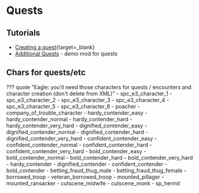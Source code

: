 # Quests

## Tutorials

* [Creating a quest](https://forums.taleworlds.com/index.php?threads/creating-a-quest.415596/){target=_blank}
* [Additional Quests](https://www.nexusmods.com/mountandblade2bannerlord/mods/3066) - demo mod for quests


## Chars for quests/etc

??? quote "Eagle: you'll need those characters for quests / encounters and character creation (don't delete from XML)"
    - spc_e3_character_1
    - spc_e3_character_2
    - spc_e3_character_3
    - spc_e3_character_4
    - spc_e3_character_5
    - spc_e3_character_6
    - poacher
    - company_of_trouble_character
    - hardy_contender_easy
    - hardy_contender_normal
    - hardy_contender_hard
    - hardy_contender_very_hard
    - dignified_contender_easy
    - dignified_contender_normal
    - dignified_contender_hard
    - dignified_contender_very_hard
    - confident_contender_easy
    - confident_contender_normal
    - confident_contender_hard
    - confident_contender_very_hard
    - bold_contender_easy
    - bold_contender_normal
    - bold_contender_hard
    - bold_contender_very_hard
    - hardy_contender
    - dignified_contender
    - confident_contender
    - bold_contender
    - betting_fraud_thug_male
    - betting_fraud_thug_female
    - borrowed_troop
    - veteran_borrowed_troop
    - mounted_pillager
    - mounted_ransacker
    - cutscene_midwife
    - cutscene_monk
    - sp_hermit